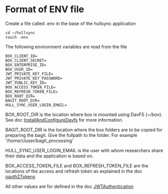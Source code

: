 # Format of ENV file

Create a file called .env in the base of the hullsync application
 ```
 cd ~/hullsync
 touch .env
 ```
 
The following environment variables are read from the file    
```
BOX_CLIENT_ID=    
BOX_CLIENT_SECRET=
BOX_ENTERPRISE_ID=
BOX_USER_ID=
JWT_PRIVATE_KEY_FILE=
JWT_PRIVATE_KEY_PASSWORD=
JWT_PUBLIC_KEY_ID=
BOX_ACCESS_TOKEN_FILE=
BOX_REFRESH_TOKEN_FILE=
BOX_ROOT_DIR= 
BAGIT_ROOT_DIR=
HULL_SYNC_USER_LOGIN_EMAIL=
 ```

BOX_ROOT_DIR is the location where box is mounted using DavFS (~/box). See doc [InstallAndConfigureDavfs](https://github.com/uohull/hullsync/blob/master/doc/InstallAndConfigureDavfs.md) for more information.
    
BAGIT_ROOT_DIR is the location where the box folders are to be copied for preparing the bagit. Give the fullpath to the folder. For example '/home/cluser/bagit_processing'

HULL_SYNC_USER_LOGIN_EMAIL is the user with whom researchers share their data and the application is based on.

BOX_ACCESS_TOKEN_FILE and BOX_REFRESH_TOKEN_FILE are the locations of the access and refresh token as explained in the doc [oauth2Tokens](https://github.com/uohull/hullsync/blob/master/doc/oauth2Tokens.md)
 
All other values are for defined in the doc [JWTAuthentication](https://github.com/uohull/hullsync/blob/master/doc/JWTAuthentication.md)
